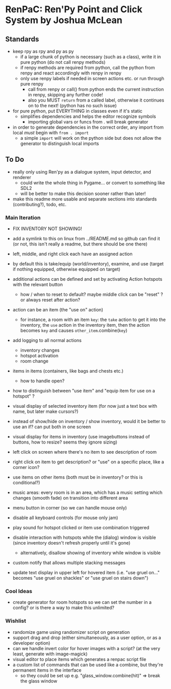 # RenPaC: Ren'Py Point and Click System by Joshua McLean

## Standards

- keep rpy as rpy and py as py
    - if a large chunk of python is necessary (such as a class), write it in pure python (do not call renpy methods)
    - if renpy methods are required from python, call the python from renpy and react accordingly with renpy in renpy
    - only use renpy labels if needed in screen actions etc. or run through pure renpy
        - call from renpy or call() from python ends the current instruction in renpy, skipping any further code!
        - also you MUST `return` from a called label, otherwise it continues on to the next! (python has no such issue)
- for pure python, put EVERYTHING in classes even if it's static
    - simplifies dependencies and helps the editor recognize symbols 
        - importing global vars or funcs from . will break generator
- in order to generate dependencies in the correct order, any import from local *must* begin with `from . import`
    - a simple `import` will work on the python side but does not allow the generator to distinguish local imports

## To Do

- really only using Ren'py as a dialogue system, input detector, and renderer
    - could write the whole thing in Pygame... or convert to something like SDL2
    - will be better to make this decision sooner rather than later!
- make this readme more usable and separate sections into standards (contributing?), todo, etc.

### Main Iteration

- FIX INVENTORY NOT SHOWING!
- add a symlink to this on linux from ../README.md so github can find it (or not, this isn't really a readme, but there should be one there)

- left, middle, and right click each have an assigned action
- by default this is take/equip (world/inventory), examine, and use (target if
  nothing equipped, otherwise equipped on target)
- additional actions can be defined and set by activating Action hotspots with the relevant button
    - how / when to reset to default? maybe middle click can be "reset" ? or always reset after action?
- action can be an item (the "use on" action)
    - for instance, a room with an item `key`: the `take` action to get it into
      the inventory, the `use` action in the inventory item, then the action
      becomes `key` and causes `other_item`.combine(`key`)

- add logging to all normal actions
    - inventory changes
    - hotspot activation
    - room change
- items in items (containers, like bags and chests etc.)
    - how to handle open?
- how to distinguish between "use item" and "equip item for use on a hotspot" ?
- visual display of selected inventory item (for now just a text box with name, but later make cursors?)
- instead of show/hide on inventory / show inventory, would it be better to use an if? can put both in one screen
- visual display for items in inventory (use imagebuttons instead of buttons, how to resize? seems they ignore sizing)
- left click on screen where there's no item to see description of room
- right click on item to get description? or "use" on a specific place, like a corner icon?
- use items on other items (both must be in inventory? or this is conditional?)
- music areas: every room is in an area, which has a music setting which changes (smooth fade) on transition into different area
- menu button in corner (so we can handle mouse only)
- disable all keyboard controls (for mouse only jam)
- play sound for hotspot clicked or item use combination triggered
- disable interaction with hotspots while the (dialog) window is visible (since inventory doesn't refresh properly until it's gone)
    - alternatively, disallow showing of inventory while window is visible

- custom notify that allows multiple stacking messages 
- update text display in upper left for hovered item 
    (i.e. "use gruel on..." becomes "use gruel on shackles" or "use gruel on stairs down")

### Cool Ideas

- create generator for room hotspots so we can set the number in a config? or is there a way to make this unlimited?

### Wishlist

- randomize game using randomizer script on generation
- support drag and drop (either simultaneously, as a user option, or as a developer option)
- can we handle invert color for hover images with a script? (at the very least, generate with image-magick)
- visual editor to place items which generates a renpac script file
- a custom list of commands that can be used like a combine, but they're permanent items in the interface
    - so they could be set up e.g. "glass_window.combine(hit)" => break the glass window